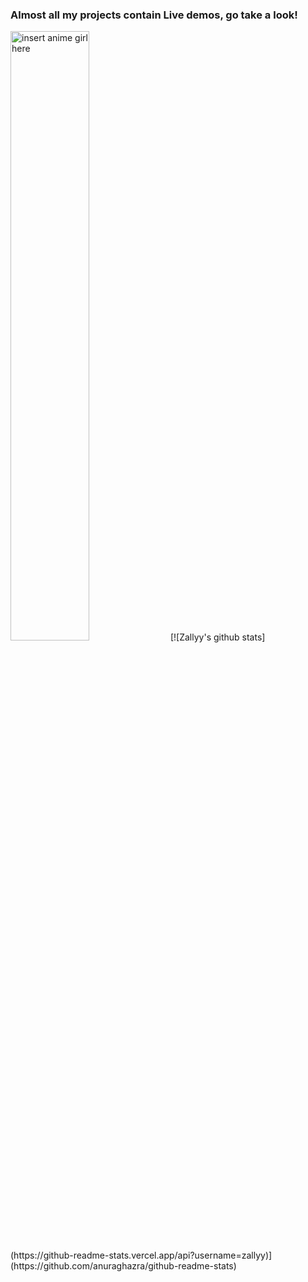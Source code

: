 ### Almost all my projects contain Live demos, go take a look!

<img src="https://i0.kym-cdn.com/photos/images/original/001/038/172/cbd.gif" alt="insert anime girl here" width="50%"> 
[![Zallyy's github stats](https://github-readme-stats.vercel.app/api?username=zallyy)](https://github.com/anuraghazra/github-readme-stats)
